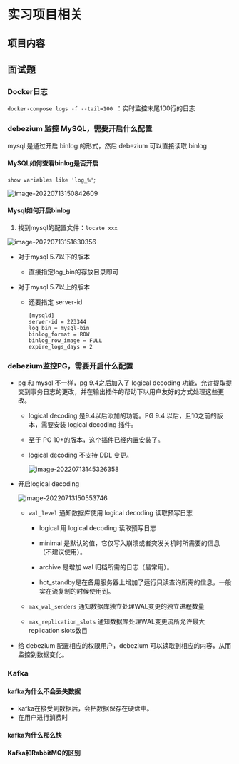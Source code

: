 # 实习项目相关

## 项目内容





## 面试题

### Docker日志

`docker-compose logs -f --tail=100 `：实时监控末尾100行的日志

### debezium 监控 MySQL，需要开启什么配置

mysql 是通过开启 binlog 的形式，然后 debezium 可以直接读取 binlog

#### MySQL如何查看binlog是否开启

`show variables like 'log_%'`;

![image-20220713150842609](https://finn-typora.oss-cn-shanghai.aliyuncs.com/pic/202207131508652.png)

#### Mysql如何开启binlog

1. 找到mysql的配置文件：`locate xxx`

![image-20220713151630356](https://finn-typora.oss-cn-shanghai.aliyuncs.com/pic/202207131516396.png)



- 对于mysql 5.7以下的版本
  - 直接指定log_bin的存放目录即可

- 对于mysql 5.7以上的版本

  - 还要指定 server-id

    ```mysql
    [mysqld]
    server-id = 223344
    log_bin = mysql-bin
    binlog_format = ROW
    binlog_row_image = FULL
    expire_logs_days = 2
    ```

    



### debezium监控PG，需要开启什么配置

- pg 和 mysql 不一样，pg 9.4之后加入了 logical decoding 功能，允许提取提交到事务日志的更改，并在输出插件的帮助下以用户友好的方式处理这些更改。

  - logical decoding 是9.4以后添加的功能。PG 9.4 以后，且10之前的版本，需要安装 logical decoding 插件。

  - 至于 PG 10+的版本，这个插件已经内置安装了。

  - logical decoding 不支持 DDL 变更。

    ![image-20220713145326358](https://finn-typora.oss-cn-shanghai.aliyuncs.com/pic/202207131453465.png)

- 开启logical decoding

  ![image-20220713150553746](https://finn-typora.oss-cn-shanghai.aliyuncs.com/pic/202207131505788.png)

  - `wal_level` 通知数据库使用 logical decoding 读取预写日志

    - logical 用 logical decoding 读取预写日志
    - minimal 是默认的值，它仅写入崩溃或者突发关机时所需要的信息（不建议使用）。
    - archive 是增加 wal 归档所需的日志（最常用）。

    - hot_standby是在备用服务器上增加了运行只读查询所需的信息，一般实在流复制的时候使用到。

  - `max_wal_senders` 通知数据库独立处理WAL变更的独立进程数量

  - `max_replication_slots` 通知数据库处理WAL变更流所允许最大replication slots数目

- 给 debezium 配置相应的权限用户，debezium 可以读取到相应的内容，从而监控到数据变化。





### Kafka

#### kafka为什么不会丢失数据

- kafka在接受到数据后，会把数据保存在硬盘中。
- 在用户进行消费时

#### kafka为什么那么快





#### Kafka和RabbitMQ的区别
